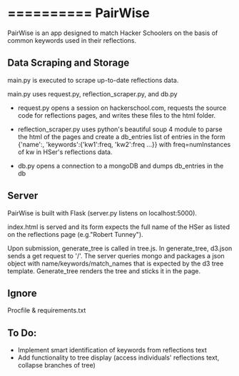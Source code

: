 ==========
PairWise
==========

PairWise is an app designed to match Hacker Schoolers on the basis of 
common keywords used in their reflections. 

Data Scraping and Storage
---------------------------

main.py is executed to scrape up-to-date reflections data. 

main.py uses request.py, reflection_scraper.py, and db.py

* request.py opens a session on hackerschool.com, requests the source
code for reflections pages, and writes these files to the html folder.

* reflection_scraper.py uses python's beautiful soup 4 module to parse
the html of the pages and create a db_entries list of entries in the 
form {'name':<HSer full name>, 'keywords':{'kw1':freq, 'kw2':freq ...}}
with freq=numInstances of kw in HSer's reflections data.

* db.py opens a connection to a mongoDB and dumps db_entries in the db 

Server
---------

PairWise is built with Flask (server.py listens on localhost:5000).

index.html is served and its form expects the full name of the HSer 
as listed on the reflections page (e.g."Robert Tunney").

Upon submission, generate_tree is called in tree.js. In generate_tree, 
d3.json sends a get request to '/<HSer full name>'. The server queries
mongo and packages a json object with name/keywords/match_names that is
expected by the d3 tree template. Generate_tree renders the tree and sticks
it in the page. 

Ignore
----------
Procfile & requirements.txt 

To Do: 
----------
* Implement smart identification of keywords from reflections text
* Add functionality to tree display (access individuals' reflections
text, collapse branches of tree)

